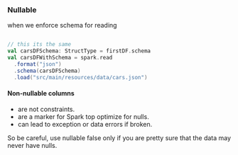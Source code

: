 ### Nullable

when we enforce schema for reading

```scala

// this its the same
val carsDFSchema: StructType = firstDF.schema
val carsDFWithSchema = spark.read
  .format("json")
  .schema(carsDFSchema)
  .load("src/main/resources/data/cars.json")
```

#### Non-nullable columns

- are not constraints.
- are a marker for Spark top optimize for nulls.
- can lead to exception or data errors if broken.

So be careful, use nullable false only if you are pretty sure that the data may never have nulls.
